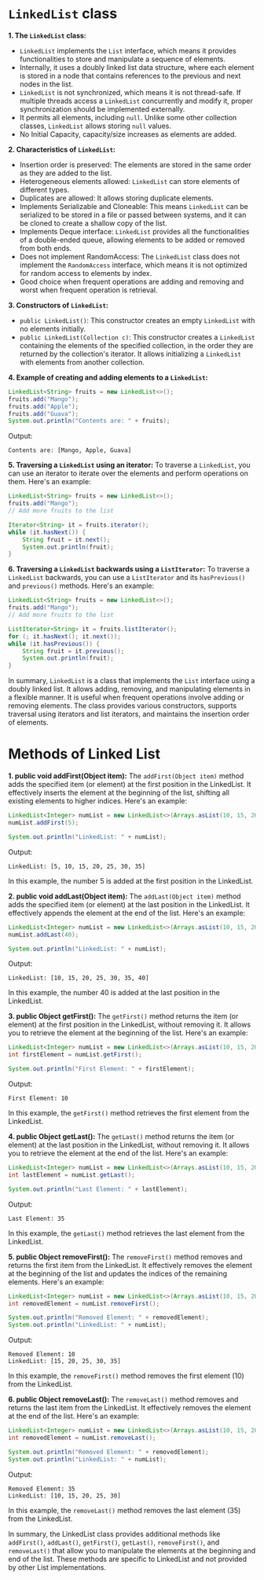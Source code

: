 # **`LinkedList` class**

**1. The `LinkedList` class:**
   - `LinkedList` implements the `List` interface, which means it provides functionalities to store and manipulate a sequence of elements.
   - Internally, it uses a doubly linked list data structure, where each element is stored in a node that contains references to the previous and next nodes in the list.
   - `LinkedList` is not synchronized, which means it is not thread-safe. If multiple threads access a `LinkedList` concurrently and modify it, proper synchronization should be implemented externally.
   - It permits all elements, including `null`. Unlike some other collection classes, `LinkedList` allows storing `null` values.
   - No Initial Capacity, capacity/size increases as elements are added.

**2. Characteristics of `LinkedList`:**
   - Insertion order is preserved: The elements are stored in the same order as they are added to the list.
   - Heterogeneous elements allowed: `LinkedList` can store elements of different types.
   - Duplicates are allowed: It allows storing duplicate elements.
   - Implements Serializable and Cloneable: This means `LinkedList` can be serialized to be stored in a file or passed between systems, and it can be cloned to create a shallow copy of the list.
   - Implements Deque interface: `LinkedList` provides all the functionalities of a double-ended queue, allowing elements to be added or removed from both ends.
   - Does not implement RandomAccess: The `LinkedList` class does not implement the `RandomAccess` interface, which means it is not optimized for random access to elements by index.
   - Good choice when frequent operations are adding and removing and worst when frequent operation is retrieval.

**3. Constructors of `LinkedList`:**
   - `public LinkedList()`: This constructor creates an empty `LinkedList` with no elements initially.
   - `public LinkedList(Collection c)`: This constructor creates a `LinkedList` containing the elements of the specified collection, in the order they are returned by the collection's iterator. It allows initializing a `LinkedList` with elements from another collection.

**4. Example of creating and adding elements to a `LinkedList`:**
   ```java
   LinkedList<String> fruits = new LinkedList<>();
   fruits.add("Mango");
   fruits.add("Apple");
   fruits.add("Guava");
   System.out.println("Contents are: " + fruits);
   ```
   Output:
   ```
   Contents are: [Mango, Apple, Guava]
   ```

**5. Traversing a `LinkedList` using an iterator:**
   To traverse a `LinkedList`, you can use an iterator to iterate over the elements and perform operations on them. Here's an example:
   ```java
   LinkedList<String> fruits = new LinkedList<>();
   fruits.add("Mango");
   // Add more fruits to the list

   Iterator<String> it = fruits.iterator();
   while (it.hasNext()) {
       String fruit = it.next();
       System.out.println(fruit);
   }
   ```

**6. Traversing a `LinkedList` backwards using a `ListIterator`:**
   To traverse a `LinkedList` backwards, you can use a `ListIterator` and its `hasPrevious()` and `previous()` methods. Here's an example:
   ```java
   LinkedList<String> fruits = new LinkedList<>();
   fruits.add("Mango");
   // Add more fruits to the list

   ListIterator<String> it = fruits.listIterator();
   for (; it.hasNext(); it.next());
   while (it.hasPrevious()) {
       String fruit = it.previous();
       System.out.println(fruit);
   }
   ```

In summary, `LinkedList` is a class that implements the `List` interface using a doubly linked list. It allows adding, removing, and manipulating elements in a flexible manner. It is useful when frequent operations involve adding or removing elements. The class provides various constructors, supports traversal using iterators and list iterators, and maintains the insertion order of elements.

# Methods of Linked List 

**1. public void addFirst(Object item):**
The `addFirst(Object item)` method adds the specified item (or element) at the first position in the LinkedList. It effectively inserts the element at the beginning of the list, shifting all existing elements to higher indices. Here's an example:

```java
LinkedList<Integer> numList = new LinkedList<>(Arrays.asList(10, 15, 20, 25, 30, 35));
numList.addFirst(5);

System.out.println("LinkedList: " + numList);
```

Output:
```
LinkedList: [5, 10, 15, 20, 25, 30, 35]
```

In this example, the number 5 is added at the first position in the LinkedList.

**2. public void addLast(Object item):**
The `addLast(Object item)` method adds the specified item (or element) at the last position in the LinkedList. It effectively appends the element at the end of the list. Here's an example:

```java
LinkedList<Integer> numList = new LinkedList<>(Arrays.asList(10, 15, 20, 25, 30, 35));
numList.addLast(40);

System.out.println("LinkedList: " + numList);
```

Output:
```
LinkedList: [10, 15, 20, 25, 30, 35, 40]
```

In this example, the number 40 is added at the last position in the LinkedList.

**3. public Object getFirst():**
The `getFirst()` method returns the item (or element) at the first position in the LinkedList, without removing it. It allows you to retrieve the element at the beginning of the list. Here's an example:

```java
LinkedList<Integer> numList = new LinkedList<>(Arrays.asList(10, 15, 20, 25, 30, 35));
int firstElement = numList.getFirst();

System.out.println("First Element: " + firstElement);
```

Output:
```
First Element: 10
```

In this example, the `getFirst()` method retrieves the first element from the LinkedList.

**4. public Object getLast():**
The `getLast()` method returns the item (or element) at the last position in the LinkedList, without removing it. It allows you to retrieve the element at the end of the list. Here's an example:

```java
LinkedList<Integer> numList = new LinkedList<>(Arrays.asList(10, 15, 20, 25, 30, 35));
int lastElement = numList.getLast();

System.out.println("Last Element: " + lastElement);
```

Output:
```
Last Element: 35
```

In this example, the `getLast()` method retrieves the last element from the LinkedList.

**5. public Object removeFirst():**
The `removeFirst()` method removes and returns the first item from the LinkedList. It effectively removes the element at the beginning of the list and updates the indices of the remaining elements. Here's an example:

```java
LinkedList<Integer> numList = new LinkedList<>(Arrays.asList(10, 15, 20, 25, 30, 35));
int removedElement = numList.removeFirst();

System.out.println("Removed Element: " + removedElement);
System.out.println("LinkedList: " + numList);
```

Output:
```
Removed Element: 10
LinkedList: [15, 20, 25, 30, 35]
```

In this example, the `removeFirst()` method removes the first element (10) from the LinkedList.

**6. public Object removeLast():**
The `removeLast()` method removes and returns the last item from the LinkedList. It effectively removes the element at the end of the list. Here's an example:

```java
LinkedList<Integer> numList = new LinkedList<>(Arrays.asList(10, 15, 20, 25, 30, 35));
int removedElement = numList.removeLast();

System.out.println("Removed Element: " + removedElement);
System.out.println("LinkedList: " + numList);
```

Output:
```
Removed Element: 35
LinkedList: [10, 15, 20, 25, 30]
```

In this example, the `removeLast()` method removes the last element (35) from the LinkedList.

In summary, the LinkedList class provides additional methods like `addFirst()`, `addLast()`, `getFirst()`, `getLast()`, `removeFirst()`, and `removeLast()` that allow you to manipulate the elements at the beginning and end of the list. These methods are specific to LinkedList and not provided by other List implementations.